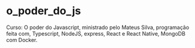 # o_poder_do_js
Curso: O poder do Javascript, ministrado pelo Mateus Silva, programação feita com, Typescript, NodeJS, express, React e React Native, MongoDB com Docker.
